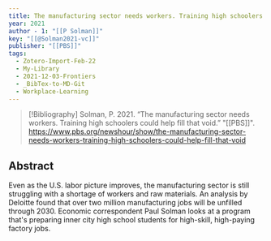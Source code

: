 ```yaml
---
title: The manufacturing sector needs workers. Training high schoolers could help fill that void
year: 2021
author - 1: "[[P Solman]]"
key: "[[@Solman2021-vc]]"
publisher: "[[PBS]]"
tags:
  - Zotero-Import-Feb-22
  - My-Library
  - 2021-12-03-Frontiers
  - _BibTex-to-MD-Git
  - Workplace-Learning
---
```


> [!Bibliography]
> Solman, P. 2021. “The manufacturing sector needs workers. Training high schoolers could help fill that void.” "[[PBS]]". https://www.pbs.org/newshour/show/the-manufacturing-sector-needs-workers-training-high-schoolers-could-help-fill-that-void

## Abstract
Even as the U.S. labor picture improves, the manufacturing sector is still struggling with a shortage of workers and raw materials. An analysis by Deloitte found that over two million manufacturing jobs will be unfilled through 2030. Economic correspondent Paul Solman looks at a program that's preparing inner city high school students for high-skill, high-paying factory jobs.